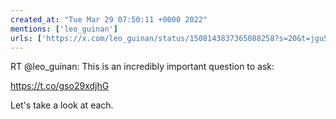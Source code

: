 ```yaml
---
created_at: "Tue Mar 29 07:50:11 +0000 2022"
mentions: ['leo_guinan']
urls: ['https://x.com/leo_guinan/status/1508143837365088258?s=20&t=jgu5Ppm7-uzyuEnYiAzgmg']
---
```


RT @leo_guinan: This is an incredibly important question to ask:

https://t.co/gso29xdjhG

Let's take a look at each.